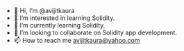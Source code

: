- 👋 Hi, I’m @avijitkaura
- 👀 I’m interested in learning Solidity.
- 🌱 I’m currently learning Solidity.
- 💞️ I’m looking to collaborate on Solidity app development.
- 📫 How to reach me avijitkaura@yahoo.com

<!---
avijitkaura/avijitkaura is a ✨ special ✨ repository because its `README.md` (this file) appears on your GitHub profile.
You can click the Preview link to take a look at your changes.
--->
